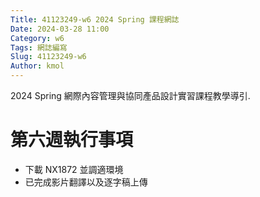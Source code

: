 ```yaml
---
Title: 41123249-w6 2024 Spring 課程網誌
Date: 2024-03-28 11:00
Category: w6
Tags: 網誌編寫
Slug: 41123249-w6
Author: kmol
---
```


2024 Spring 網際內容管理與協同產品設計實習課程教學導引.

<!-- PELICAN_END_SUMMARY -->

# 第六週執行事項
- 下載 NX1872 並調適環境
- 已完成影片翻譯以及逐字稿上傳
